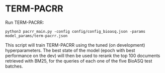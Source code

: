 # TERM-PACRR

Run TERM-PACRR:

```
python3 pacrr_main.py -config config/config_bioasq.json -params model_params/term-pacrr.json
```

This script will train TERM-PACRR using the tuned (on development) hyperparameters. The best state of the model (epoch with best performance on the dev) will then be used to rerank the top 100 documents retrieved with BM25, for the queries of each one of the five BioASQ test batches.
